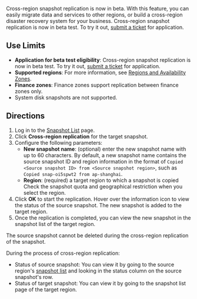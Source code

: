 Cross-region snapshot replication is now in beta. With this feature, you can easily migrate data and services to other regions, or build a cross-region disaster recovery system for your business.
Cross-region snapshot replication is now in beta test. To try it out, [submit a ticket](https://console.intl.cloud.tencent.com/workorder/category) for application.

## Use Limits
- **Application for beta test eligibility**: Cross-region snapshot replication is now in beta test. To try it out, [submit a ticket](https://console.intl.cloud.tencent.com/workorder/category) for application.
- **Supported regions**: For more information, see [Regions and Availability Zones](https://intl.cloud.tencent.com/document/product/362/32396).
- **Finance zones**: Finance zones support replication between finance zones only.
- System disk snapshots are not supported.


## Directions

1. Log in to the [Snapshot List](https://console.cloud.tencent.com/cvm/snapshot) page.
2. Click **Cross-region replication** for the target snapshot.
3. Configure the following parameters:
    - **New snapshot name**: (optional) enter the new snapshot name with up to 60 characters.
    By default, a new snapshot name contains the source snapshot ID and region information in the format of `Copied <Source snapshot ID> from <Source snapshot region>`, such as `Copied snap-oi5spwt2 from ap-shanghai`.
    - **Region**: (required) a target region to which a snapshot is copied
    Check the snapshot quota and geographical restriction when you select the region.
4. Click **OK** to start the replication. Hover over the information icon to view the status of the source snapshot. The new snapshot is added to the target region. 
5. Once the replication is completed, you can view the new snapshot in the snapshot list of the target region.
<dx-alert infotype="notice" title="">
The source snapshot cannot be deleted during the cross-region replication of the snapshot.
</dx-alert>

During the process of cross-region replication:
 - Status of source snapshot: You can view it by going to the source region's [snapshot list](https://console.cloud.tencent.com/cvm/snapshot) and looking in the status column on the source snapshot's row.
 - Status of target snapshot: You can view it by going to the snapshot list page of the target region.

